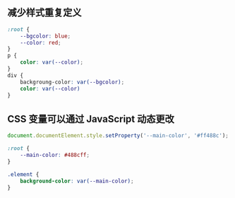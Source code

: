 
## 减少样式重复定义

```css
:root { 
	--bgcolor: blue; 
	--color: red;
}
p { 
	color: var(--color);
}
div { 
	backgroung-color: var(--bgcolor); 
	color: var(--color)
}
```


## CSS 变量可以通过 JavaScript 动态更改
```js
document.documentElement.style.setProperty('--main-color', '#ff488c');
```

```css
:root {
	--main-color: #488cff;
}

.element {
	background-color: var(--main-color);
}

```